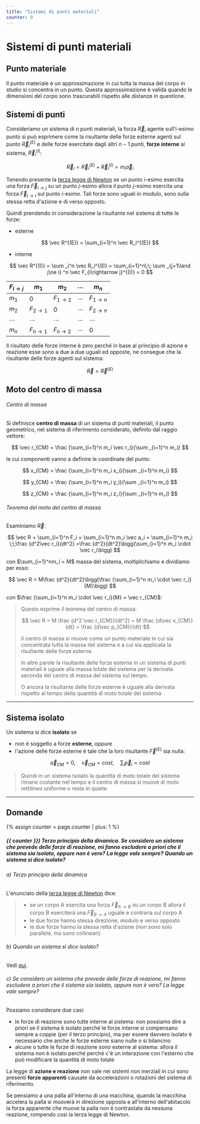 ```yaml
---
title: "Sistemi di punti materiali"
counter: 0
---
```

# Sistemi di punti materiali
## Punto materiale
Il punto materiale è un approssimazione in cui tutta la massa del corpo in studio si concentra in un punto. Questa approssimazione è valida quando le dimensioni del corpo sono trascurabili rispetto alle distanze in questione.

## Sistemi di punti

Consideriamo un sistema di $n$ punti materiali, la forza $\vec R_i$ agente sull'i-esimo punto si può esprimere come la risultante delle forze esterne agenti sul punto $\vec R_i^{(E)}$ e delle forze esercitate dagli altri $n-1$ punti, __forze interne__ al sistema, $\vec R_i^{(I)}$:

$$
\vec R_i = \vec R_i^{(E)} + \vec R_i^{(I)} =m_i \vec a_i
$$

Tenendo presente la [terza legge di Newton](dinamica.md#terza-legge-di-newton-principio-di-azione-e-reazione) se un punto $i$-esimo esercita una forza $\vec F_{i\rightarrow j}$ su un punto $j$-esimo allora il punto $j$-esimo esercita una forza $\vec F_{j\rightarrow i}$ sul punto $i$-esimo. Tali forze sono uguali in modulo, sono sulla stessa retta d'azione e di verso opposto.

Quindi prendendo in considerazione la risultante nel sistema di tutte le forze:
- esterne 

$$
\vec R^{(E)} = \sum_{i=1}^n \vec R_i^{(E)}
$$

- interne

$$
\vec R^{(I)} = \sum _i^n \vec R_i^{(I)} = \sum_{i=1}^n\;\; \sum _{j=1\land j\ne i} ^n \vec F_{i\rightarrow j}^{(I)} = 0
$$

|$F_{i\rightarrow j}$|$m_1$|$m_2$|$\cdots$|$m_n$|
|-|-|-|-|-|
|$m_1$|$0$|$F_{1\rightarrow 2}$ |$\cdots$| $F_{1\rightarrow n}$|
|$m_2$|$F_{2\rightarrow 1}$| $0$ | $\cdots$ | $F_{2\rightarrow n}$
|$\cdots$|$\cdots$|$\cdots$|$\cdots$|$\cdots$|
|$m_n$|$F_{n\rightarrow 1}$|$F_{n\rightarrow 2}$|$\cdots$|$0$|

Il risultato delle forze interne è zero perché in base al principio di azione e reazione esse sono a due a due uguali ed opposte, ne consegue che la risultante delle forze agenti sul sistema:

$$
\vec R = \vec R^{(E)}
$$

## Moto del centro di massa
###### Centro di massa
Si definisce __centro di massa__ di un sistema di punti materiali, il punto geometrico, nel sistema di riferimento considerato, definito dal raggio vettore:

$$
\vec r_{CM} = \frac {\sum_{i=1}^n m_i \vec r_i}{\sum _{i=1}^n m_i}
$$

le cui componenti vanno a definire le coordinate del punto:

$$
x_{CM} = \frac {\sum_{i=1}^n m_i  x_i}{\sum _{i=1}^n m_i}
$$

$$
y_{CM} = \frac {\sum_{i=1}^n m_i  y_i}{\sum _{i=1}^n m_i}
$$

$$
z_{CM} = \frac {\sum_{i=1}^n m_i  z_i}{\sum _{i=1}^n m_i}
$$

###### Teorema del moto del centro di massa
Esaminiamo $\vec R$:

$$
\vec R = \sum_{i=1}^n F_i = \sum_{i=1}^n m_i \vec a_i = \sum_{i=1}^n m_i \;\;\frac {d^2\vec r_i}{dt^2} =\frac {d^2}{dt^2}\bigg(\sum_{i=1}^n m_i \cdot \vec r_i\bigg)
$$

con $\sum_{i=1}^nm_i = M$ massa del sistema, moltiplichiamo e dividiamo per esso:

$$
\vec R = M\frac {d^2}{dt^2}\bigg(\frac {\sum_{i=1}^n m_i \cdot \vec r_i}{M}\bigg)
$$ 

con $\frac {\sum_{i=1}^n m_i \cdot \vec r_i}{M} = \vec r_{CM}$: 

>Questo esprime il teorema del centro di massa:
>
>$$
>\vec R = M \frac {d^2 \vec r_{CM}}{dt^2} = M \frac {d\vec v_{CM}}{dt} = \frac {d\vec p_{CM}}{dt}
>$$
>
> Il centro di massa si muove come un punto materiale in cui sia concentrata tutta la massa del sistema e a cui sia applicata la risultante delle forze esterne.
>
> In altre parole la risultante delle forze esterne in un sistema di punti materiali è uguale alla massa totale del sistema per la derivata seconda del centro di massa del sistema sul tempo.
>
> O ancora la risultante delle forze esterne è uguale alla derivata rispetto al tempo della quantità di moto totale del sistema 

---

## Sistema isolato

Un sistema si dice __isolato__ se 
- non è soggetto a forze __esterne__, oppure 
- l'azione delle forze esterne è tale che la loro risultante $\vec F^{(E)}$ sia nulla:

$$ \vec a_{CM} = 0,\quad \vec v_{CM} = cost,\quad \sum_i \vec p_i = cost $$

>Quindi in un sistema isolato la quantità di moto totale  del sistema rimane costante nel tempo e il centro di massa si muove di moto rettilineo uniforme o resta in quiete.

>

---

## Domande

{% assign counter = page.counter | plus: 1 %}
##### {{ counter }}) Terzo principio della dinamica. Se considero un sistema che prevede delle forze di reazione, mi fanno escludere a priori che il sistema sia isolato, oppure non è vero? La legge vale sempre? Quando un sistema si dice isolato?

###### a) Terzo principio della dinamica
L'enunciato della [terza legge di Newton](dinamica.md#terza-legge-di-newton-principio-di-azione-e-reazione) dice:
> - se un corpo <span class="color">A</span> esercita una forza $\vec F_{A\rightarrow B}$ su un corpo <span class="color">B</span> allora il corpo <span class="color">B</span> eserciterà una $\vec F_{B\rightarrow A}$ uguale e contraria sul corpo <span class="color">A</span>
> - le due forze hanno stessa direzione, modulo e verso opposto 
> - le due forze hanno la stessa retta d'azione (non sono solo parallele, ma sono collineari)

###### b) Quando un sistema si dice isolato?

Vedi [qui](#sistema-isolato).

###### c)  Se considero un sistema che prevede delle forze di reazione, mi fanno escludere a priori che il sistema sia isolato, oppure non è vero? La legge vale sempre?

Possiamo considerare due casi:
- le forze di reazione sono tutte interne al sistema: non possiamo dire a priori se il sistema è isolato perché le forze interne si compensano sempre a coppie (per il terzo principio), ma per essere davvero isolato è necessario che anche le forze esterne siano nulle o si bilancino
- alcune o tutte le forze di reazione sono esterne al sistema: allora il sistema non è isolato perché perché c'è un interazione con l'esterno che può modificare la quantità di moto totale

La legge di __azione e reazione__ non vale nei sistemi non inerziali in cui sono presenti __forze apparenti__ causate da accelerazioni o rotazioni del sistema di riferimento.

Se pensiamo a una palla all'interno di una macchina, quando la macchina accelera la palla si muoverà in direzione opposta e all'interno dell'abitacolo la forza apparente che muove la palla non è contrastata da nessuna reazione, rompendo così la terza legge di Newton.